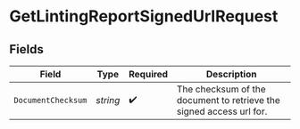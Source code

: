 # GetLintingReportSignedUrlRequest


## Fields

| Field                                                               | Type                                                                | Required                                                            | Description                                                         |
| ------------------------------------------------------------------- | ------------------------------------------------------------------- | ------------------------------------------------------------------- | ------------------------------------------------------------------- |
| `DocumentChecksum`                                                  | *string*                                                            | :heavy_check_mark:                                                  | The checksum of the document to retrieve the signed access url for. |